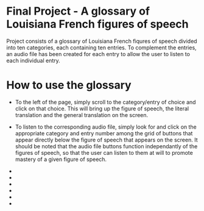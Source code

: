 # Final Project - A glossary of Louisiana French figures of speech

Project consists of a glossary of Louisiana French fiqures of speech divided into
ten categories, each containing ten entries. To complement the entries, an audio file has been created for each entry to allow the user to listen to each individual entry.

# How to use the glossary

* To the left of the page, simply scroll to the category/entry of choice and click on that choice. This will bring up the figure of speech, the literal translation and the general translation on the screen.

* To listen to the corresponding audio file, simply look for and click on the appropriate category and entry number among the grid of buttons that appear directly below the figure of speech that appears on the screen.  It should be noted that the audio file buttons function independantly of the figures of speech, so that the user can listen to them at will to promote mastery of a given figure of speech.


* 
* 
* 
* 
* 
* 



